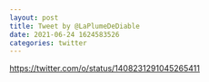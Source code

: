 ```yaml
--- 
layout: post 
title: Tweet by @LaPlumeDeDiable 
date: 2021-06-24 1624583526 
categories: twitter 
--- 
```

https://twitter.com/o/status/1408231291045265411